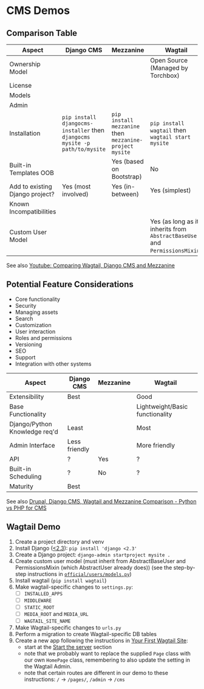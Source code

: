 CMS Demos
=========

Comparison Table
----------------

Aspect                          | Django CMS          | Mezzanine                | Wagtail
--------------------------------|---------------------|--------------------------|--------
Ownership Model                 |                     |                          | Open Source (Managed by Torchbox)
License                         |                     |                          |
Models                          |                     |                          |
Admin                           |                     |                          |
Installation | `pip install djangocms-installer` then `djangocms mysite -p path/to/mysite` | `pip install mezzanine` then `mezzanine-project mysite` | `pip install wagtail` then `wagtail start mysite`
Built-in Templates OOB          |                     | Yes (based on Bootstrap) | No
Add to existing Django project? | Yes (most involved) | Yes (in-between)         | Yes (simplest)
Known Incompatibilities         |                     |                          |
Custom User Model               |                     |                          | Yes (as long as it inherits from `AbstractBaseUser` and `PermissionsMixin`)


See also [Youtube: Comparing Wagtail, Django CMS and Mezzanine][yout01]


Potential Feature Considerations
--------------------------------

- Core functionality
- Security
- Managing assets
- Search
- Customization
- User interaction
- Roles and permissions
- Versioning
- SEO
- Support
- Integration with other systems

Aspect                          | Django CMS          | Mezzanine                | Wagtail
--------------------------------|---------------------|--------------------------|--------
Extensibility                   | Best                |                          | Good
Base Functionality              |                     |                          | Lightweight/Basic functionality
Django/Python Knowledge req'd   | Least               |                          | Most
Admin Interface                 | Less friendly       |                          | More friendly
API                             | ?                   | Yes                      | ?
Built-in Scheduling             | ?                   | No                       | ?
Maturity                        | Best                |                          | 


See also [Drupal, Django CMS, Wagtail and Mezzanine Comparison - Python vs PHP for CMS][netg01]


Wagtail Demo
------------

1. Create a project directory and venv
2. Install Django ([<2.3][wagt01]): `pip install 'django <2.3'`
3. Create a Django project: `django-admin startproject mysite .`
4. Create custom user model (must inherit from AbstractBaseUser and PermissionsMixin (which AbstractUser already does))
   (see the step-by-step instructions in [`official/users/models.py`][cmsd01])
5. Install wagtail (`pip install wagtail`)
6. Make wagtail-specific changes to `settings.py`:
   - [ ] `INSTALLED_APPS`
   - [ ] `MIDDLEWARE`
   - [ ] `STATIC_ROOT`
   - [ ] `MEDIA_ROOT` and `MEDIA_URL`
   - [ ] `WAGTAIL_SITE_NAME`
7. Make Wagtail-specific changes to `urls.py`
8. Perform a migration to create Wagtail-specific DB tables
9. Create a new app following the instructions in [Your First Wagtail Site][wagt02]:
   - start at the [Start the server][wagt03] section
   - note that we probably want to replace the supplied `Page` class with our own `HomePage` class, remembering to also 
     update the setting in the Wagtail Admin.
   - note that certain routes are different in our demo to these instructions: `/` -> `/pages/`, `/admin` -> `/cms`
   


[cmsd01]: https://github.com/Crossroadsman/cms_demos/blob/wagtail-official/wagtail/official/users/models.py
[netg01]: https://www.netguru.com/blog/drupal-django-cms-wagtail-mezzanine-comparison-python-php
[yout01]: https://www.youtube.com/watch?v=3UC1MNFOjEI
[wagt01]: http://docs.wagtail.io/en/v2.7.1/getting_started/integrating_into_django.html
[wagt02]: http://docs.wagtail.io/en/v2.7.1/getting_started/tutorial.html
[wagt03]: http://docs.wagtail.io/en/v2.7.1/getting_started/tutorial.html#start-the-server
